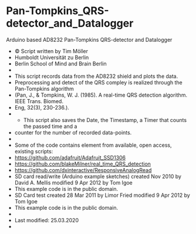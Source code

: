 # Pan-Tompkins_QRS-detector_and_Datalogger
Arduino based AD8232 Pan-Tompkins QRS-detector and Datalogger


* © Script written by Tim Möller
 * Humboldt Universität zu Berlin
 * Berlin School of Mind and Brain Berlin
 * 
 * This script records data from the AD8232 shield and plots the data.
 * Preprocessing and detect of the QRS compley is realized through the Pan-Tompkins algorithm
 * (Pan, J., & Tompkins, W. J. (1985). A real-time QRS detection algorithm. IEEE Trans. Biomed. 
 * Eng, 32(3), 230-236.).
 *  * This script also saves the Date, the Timestamp, a Timer that counts the passed time and a 
 *  counter for the number of recorded data-points.
 *  
 * Some of the code contains element from available, open access, existing scripts:
 * https://github.com/adafruit/Adafruit_SSD1306
 * https://github.com/blakeMilner/real_time_QRS_detection
 * https://github.com/dxinteractive/ResponsiveAnalogRead
 * SD card read/write (Arduino example sketches) created Nov 2010 by David A. Mellis modified 9 Apr 2012 by Tom Igoe
 * This example code is in the public domain.
 * SD Card test created  28 Mar 2011 by Limor Fried modified 9 Apr 2012 by Tom Igoe
 * This example code is in the public domain.
 * 
 * Last modified: 25.03.2020
 *
 
